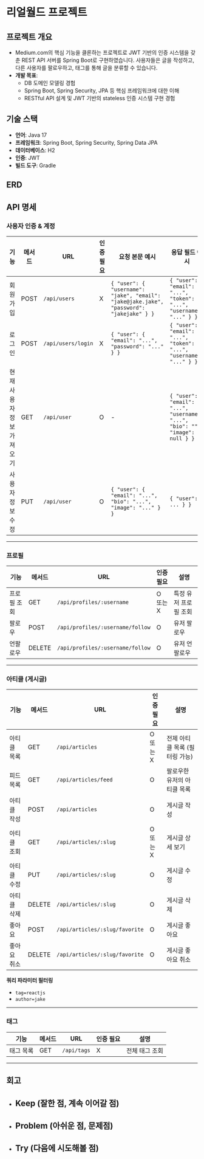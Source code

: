 # 리얼월드 프로젝트

## 프로젝트 개요

- Medium.com의 핵심 기능을 클론하는 프로젝트로 JWT 기반의 인증 시스템을 갖춘 REST API 서버를 Spring Boot로 구현하였습니다. 사용자들은 글을 작성하고, 다른 사용자를 팔로우하고, 태그를 통해 글을 분류할 수 있습니다.
- **개발 목표**:
    - DB 도메인 모델링 경험
    - Spring Boot, Spring Security, JPA 등 핵심 프레임워크에 대한 이해
    - RESTful API 설계 및 JWT 기반의 stateless 인증 시스템 구현 경험

## 기술 스택

- **언어**: Java 17
- **프레임워크**: Spring Boot, Spring Security, Spring Data JPA
- **데이터베이스**: H2
- **인증**: JWT
- **빌드 도구**: Gradle

## ERD

## API 명세

### 사용자 인증 & 계정

| 기능 | 메서드 | URL | 인증 필요 | 요청 본문 예시 | 응답 필드 예시 |
| --- | --- | --- | --- | --- | --- |
| 회원가입 | POST | `/api/users` | X | `{ "user": { "username": "jake", "email": "jake@jake.jake", "password": "jakejake" } }` | `{ "user": { "email": "...", "token": "...", "username": "..." } }` |
| 로그인 | POST | `/api/users/login` | X | `{ "user": { "email": "...", "password": "..." } }` | `{ "user": { "email": "...", "token": "...", "username": "..." } }` |
| 현재 사용자 정보 가져오기 | GET | `/api/user` | O | - | `{ "user": { "email": "...", "username": "...", "bio": "", "image": null } }` |
| 사용자 정보 수정 | PUT | `/api/user` | O | `{ "user": { "email": "...", "bio": "...", "image": "..." } }` | `{ "user": { ... } }` |

---

### 프로필

| 기능 | 메서드 | URL | 인증 필요 | 설명 |
| --- | --- | --- | --- | --- |
| 프로필 조회 | GET | `/api/profiles/:username` | O 또는 X | 특정 유저 프로필 조회 |
| 팔로우 | POST | `/api/profiles/:username/follow` | O | 유저 팔로우 |
| 언팔로우 | DELETE | `/api/profiles/:username/follow` | O | 유저 언팔로우 |

---

### 아티클 (게시글)

| 기능 | 메서드 | URL | 인증 필요 | 설명 |
| --- | --- | --- | --- | --- |
| 아티클 목록 | GET | `/api/articles` | O 또는 X | 전제 아티클 목록 (필터링 가능) |
| 피드 목록 | GET | `/api/articles/feed` | O | 팔로우한 유저의 아티클 목록 |
| 아티클 작성 | POST | `/api/articles` | O | 게시글 작성 |
| 아티클 조회 | GET | `/api/articles/:slug` | O 또는 X | 게시글 상세 보기 |
| 아티클 수정 | PUT | `/api/articles/:slug` | O | 게시글 수정 |
| 아티클 삭제 | DELETE | `/api/articles/:slug` | O | 게시글 삭제 |
| 좋아요 | POST | `/api/articles/:slug/favorite` | O | 게시글 좋아요 |
| 좋아요 취소 | DELETE | `/api/articles/:slug/favorite` | O | 게시글 좋아요 취소 |

**쿼리 파라미터 필터링**

- `tag=reactjs`
- `author=jake`

---

### 태그

| 기능 | 메서드 | URL | 인증 필요 | 설명 |
| --- | --- | --- | --- | --- |
| 태그 목록 | GET | `/api/tags` | X | 전체 태그 조회 |

---

## 회고

- **Keep (잘한 점, 계속 이어갈 점)**
  - 
- **Problem (아쉬운 점, 문제점)**
  - 
- **Try (다음에 시도해볼 점)**
  -